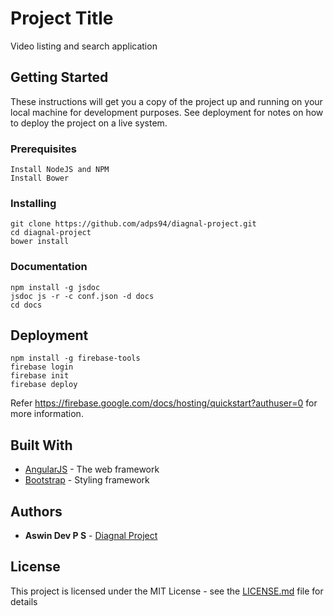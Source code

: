 # Project Title

Video listing and search application

## Getting Started

These instructions will get you a copy of the project up and running on your local machine for development purposes. See deployment for notes on how to deploy the project on a live system.

### Prerequisites

  ```
  Install NodeJS and NPM
  Install Bower
  ```

### Installing

  ```
  git clone https://github.com/adps94/diagnal-project.git
  cd diagnal-project
  bower install
  ```

### Documentation

  ```
  npm install -g jsdoc
  jsdoc js -r -c conf.json -d docs
  cd docs
  ```

<!-- ## Running the tests

Explain how to run the automated tests for this system -->


## Deployment

  ```
  npm install -g firebase-tools
  firebase login
  firebase init
  firebase deploy
  ```
  Refer https://firebase.google.com/docs/hosting/quickstart?authuser=0 for more information.

## Built With

* [AngularJS](https://angularjs.org/) - The web framework
* [Bootstrap](http://getbootstrap.com/) - Styling framework


## Authors

* **Aswin Dev P S** - [Diagnal Project](https://github.com/adps94/diagnal-project)

## License

This project is licensed under the MIT License - see the [LICENSE.md](LICENSE.md) file for details
